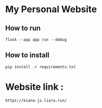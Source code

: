 # My Personal Website 



## How to run 

```
flask --app app run --debug
```

## How to install 
```
pip install -r requirements.txt
```

# Website link :
```
https://kiana-js.liara.run/
```
